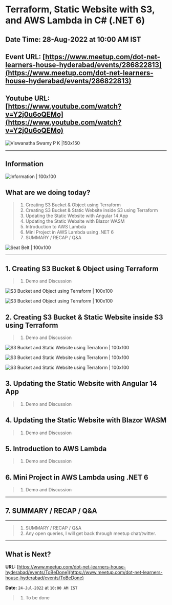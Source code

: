 # Terraform, Static Website with S3, and AWS Lambda in C# (.NET 6)

## Date Time: 28-Aug-2022 at 10:00 AM IST

## Event URL: [https://www.meetup.com/dot-net-learners-house-hyderabad/events/286822813](https://www.meetup.com/dot-net-learners-house-hyderabad/events/286822813)

## Youtube URL: [https://www.youtube.com/watch?v=Y2j0u6oQEMo](https://www.youtube.com/watch?v=Y2j0u6oQEMo)

![Viswanatha Swamy P K |150x150](./documentation/images/ViswanathaSwamyPK.PNG)

---

## Information

![Information | 100x100](./documentation/images/Information.PNG)

## What are we doing today?

> 1. Creating S3 Bucket & Object using Terraform
> 1. Creating S3 Bucket & Static Website inside S3 using Terraform
> 1. Updating the Static Website with Angular 14 App
> 1. Updating the Static Website with Blazor WASM
> 1. Introduction to AWS Lambda
> 1. Mini Project in AWS Lambda using .NET 6
> 1. SUMMARY / RECAP / Q&A

![Seat Belt | 100x100](./documentation/images/SeatBelt.PNG)

---

## 1. Creating S3 Bucket & Object using Terraform

> 1. Demo and Discussion

![S3 Bucket and Object using Terraform | 100x100](./documentation/images/TF_S3_Bucket_Object.PNG)

![S3 Bucket and Object using Terraform | 100x100](./documentation/images/TF_S3_Bucket_Object_1.PNG)

## 2. Creating S3 Bucket & Static Website inside S3 using Terraform

> 1. Demo and Discussion

![S3 Bucket and Static Website using Terraform | 100x100](./documentation/images/TF_S3_Static_WebSite.PNG)

![S3 Bucket and Static Website using Terraform | 100x100](./documentation/images/TF_S3_Static_WebSite_1.PNG)

![S3 Bucket and Static Website using Terraform | 100x100](./documentation/images/TF_S3_Static_WebSite_2.PNG)

## 3. Updating the Static Website with Angular 14 App

> 1. Demo and Discussion

## 4. Updating the Static Website with Blazor WASM

> 1. Demo and Discussion

## 5. Introduction to AWS Lambda

> 1. Demo and Discussion

## 6. Mini Project in AWS Lambda using .NET 6

> 1. Demo and Discussion

---

## 7. SUMMARY / RECAP / Q&A

---

> 1. SUMMARY / RECAP / Q&A
> 2. Any open queries, I will get back through meetup chat/twitter.

---

## What is Next?

**URL:** [https://www.meetup.com/dot-net-learners-house-hyderabad/events/ToBeDone](https://www.meetup.com/dot-net-learners-house-hyderabad/events/ToBeDone)

**Date:** `24-Jul-2022` at `10:00 AM IST`

> 1. To be done
